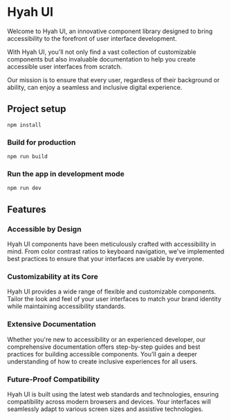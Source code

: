 # Hyah UI

Welcome to Hyah UI, an innovative component library designed to bring accessibility to the forefront of user interface development.

With Hyah UI, you'll not only find a vast collection of customizable components but also invaluable documentation to help you create accessible user interfaces from scratch.

Our mission is to ensure that every user, regardless of their background or ability, can enjoy a seamless and inclusive digital experience.

## Project setup

```
npm install
```

### Build for production

```
npm run build
```

### Run the app in development mode

```
npm run dev
```

## Features

### Accessible by Design

Hyah UI components have been meticulously crafted with accessibility in mind. From color contrast ratios to keyboard navigation, we've implemented best practices to ensure that your interfaces are usable by everyone.

### Customizability at its Core

Hyah UI provides a wide range of flexible and customizable components. Tailor the look and feel of your user interfaces to match your brand identity while maintaining accessibility standards.

### Extensive Documentation

Whether you're new to accessibility or an experienced developer, our comprehensive documentation offers step-by-step guides and best practices for building accessible components. You'll gain a deeper understanding of how to create inclusive experiences for all users.

### Future-Proof Compatibility

Hyah UI is built using the latest web standards and technologies, ensuring compatibility across modern browsers and devices. Your interfaces will seamlessly adapt to various screen sizes and assistive technologies.
